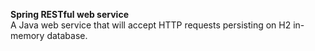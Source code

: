 
**Spring RESTful web service**</br>
A Java web service that will accept HTTP requests persisting on H2 in-memory database.

